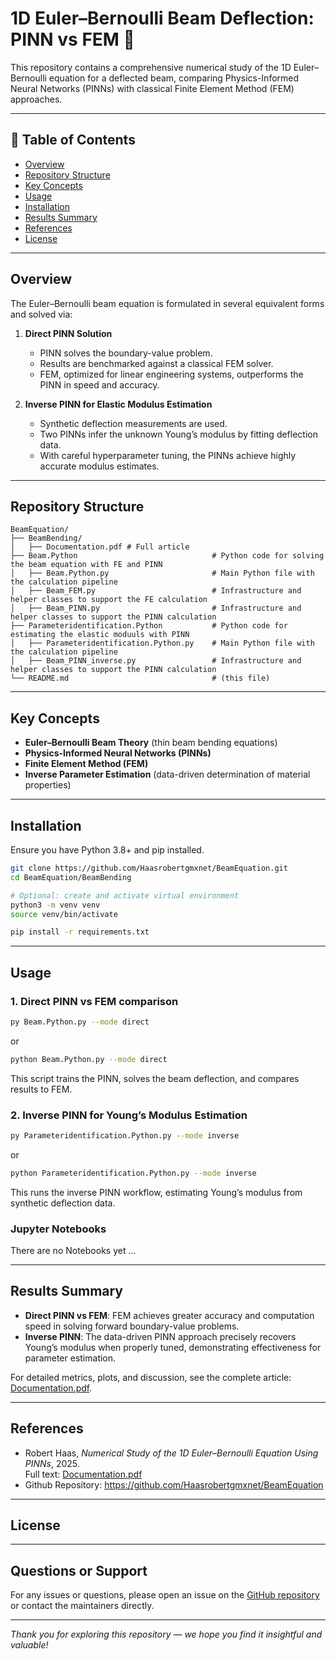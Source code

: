 # 1D Euler–Bernoulli Beam Deflection: PINN vs FEM 🚀

This repository contains a comprehensive numerical study of the 1D Euler–Bernoulli equation for a deflected beam, comparing Physics-Informed Neural Networks (PINNs) with classical Finite Element Method (FEM) approaches.

---

## 📘 Table of Contents

- [Overview](#overview)  
- [Repository Structure](#repository-structure)  
- [Key Concepts](#key-concepts)  
- [Usage](#usage)  
- [Installation](#installation)  
- [Results Summary](#results-summary)  
- [References](#references)  
- [License](#license)

---

## Overview

The Euler–Bernoulli beam equation is formulated in several equivalent forms and solved via:

1. **Direct PINN Solution**  
   - PINN solves the boundary-value problem.  
   - Results are benchmarked against a classical FEM solver.  
   - FEM, optimized for linear engineering systems, outperforms the PINN in speed and accuracy.

2. **Inverse PINN for Elastic Modulus Estimation**  
   - Synthetic deflection measurements are used.  
   - Two PINNs infer the unknown Young’s modulus by fitting deflection data.  
   - With careful hyperparameter tuning, the PINNs achieve highly accurate modulus estimates.

---

## Repository Structure

```
BeamEquation/
├── BeamBending/
│   ├── Documentation.pdf # Full article
├── Beam.Python                              # Python code for solving the beam equation with FE and PINN
│   ├── Beam.Python.py                       # Main Python file with the calculation pipeline
│   ├── Beam_FEM.py                          # Infrastructure and helper classes to support the FE calculation
│   ├── Beam_PINN.py                         # Infrastructure and helper classes to support the PINN calculation
├── Parameteridentification.Python           # Python code for estimating the elastic moduuls with PINN
│   ├── Parameteridentification.Python.py    # Main Python file with the calculation pipeline
│   ├── Beam_PINN_inverse.py                 # Infrastructure and helper classes to support the PINN calculation
└── README.md                                # (this file)
```

---

## Key Concepts

- **Euler–Bernoulli Beam Theory** (thin beam bending equations)  
- **Physics-Informed Neural Networks (PINNs)**  
- **Finite Element Method (FEM)**  
- **Inverse Parameter Estimation** (data-driven determination of material properties)

---

## Installation

Ensure you have Python 3.8+ and pip installed.

```bash
git clone https://github.com/Haasrobertgmxnet/BeamEquation.git
cd BeamEquation/BeamBending

# Optional: create and activate virtual environment
python3 -m venv venv
source venv/bin/activate

pip install -r requirements.txt
```

---

## Usage

### 1. Direct PINN vs FEM comparison

```bash
py Beam.Python.py --mode direct
```

or

```bash
python Beam.Python.py --mode direct
```
This script trains the PINN, solves the beam deflection, and compares results to FEM.

### 2. Inverse PINN for Young’s Modulus Estimation

```bash
py Parameteridentification.Python.py --mode inverse
```

or

```bash
python Parameteridentification.Python.py --mode inverse
```

This runs the inverse PINN workflow, estimating Young’s modulus from synthetic deflection data.

### Jupyter Notebooks

There are no Notebooks yet ...

---

## Results Summary

- **Direct PINN vs FEM**: FEM achieves greater accuracy and computation speed in solving forward boundary-value problems.
- **Inverse PINN**: The data-driven PINN approach precisely recovers Young’s modulus when properly tuned, demonstrating effectiveness for parameter estimation.

For detailed metrics, plots, and discussion, see the complete article: [Documentation.pdf](BeamBending/Documentation.pdf).

---

## References

- Robert Haas, *Numerical Study of the 1D Euler–Bernoulli Equation Using PINNs*, 2025.  
  Full text: [Documentation.pdf](BeamBending/Documentation.pdf)  
- Github Repository: https://github.com/Haasrobertgmxnet/BeamEquation

---

## License

<!-- Distributed under the MIT License. See `LICENSE` for details. -->

---

## Questions or Support

For any issues or questions, please open an issue on the [GitHub repository](https://github.com/Haasrobertgmxnet/BeamEquation/issues) or contact the maintainers directly.

---

*Thank you for exploring this repository — we hope you find it insightful and valuable!*
